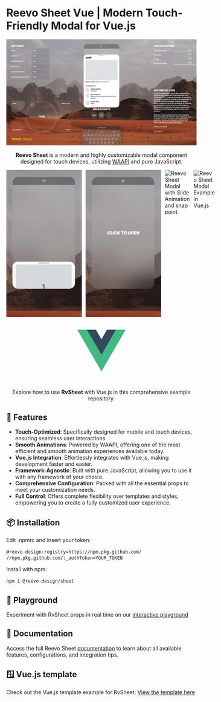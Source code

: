 # Reevo Sheet Vue | Modern Touch-Friendly Modal for Vue.js

<img alt="Reevo Sheet Modal - Modern Vue.js bottom sheet modal component" src="./media/img.png" />

<p style="text-align: center">
  <strong>Reevo Sheet</strong> is a modern and highly customizable modal component designed for touch devices, utilizing <a href="https://developer.mozilla.org/en-US/docs/Web/API/Web_Animations_API" target="_blank">WAAPI</a> and pure JavaScript.
</p>

<div style="display: flex; gap: 10px; max-width: 100%">
  <img src="./media/scroll.gif" alt="Reevo Sheet Modal with scrollable content" style="width: 200px; height: auto;">
  <img src="./media/fit-content.gif" alt="Reevo Sheet Modal with Fit Content Feature" style="width: 200px; height: auto;">
  <img src="./media/slide.gif" alt="Reevo Sheet Modal with Slide Animation and snap point" style="width: 200px; height: auto;">
  <img src="./media/rv-sheet-1.gif" alt="Reevo Sheet Modal Example in Vue.js" style="width: 200px; height: auto;">
</div>

<div style="display: flex; width: 100%; justify-content: center; padding: 24px 0;">
  <svg class="logo" viewBox="0 0 128 128" width="128" height="128" data-v-2b313a12=""><path fill="#42b883" d="M78.8,10L64,35.4L49.2,10H0l64,110l64-110C128,10,78.8,10,78.8,10z" data-v-2b313a12=""></path><path fill="#35495e" d="M78.8,10L64,35.4L49.2,10H25.6L64,76l38.4-66H78.8z" data-v-2b313a12=""></path></svg>
</div>

<p style="text-align: center">Explore how to use <strong>RvSheet</strong> with Vue.js in this comprehensive example repository.</p>

## 🚀 Features
- **Touch-Optimized**: Specifically designed for mobile and touch devices, ensuring seamless user interactions.
- **Smooth Animations**: Powered by WAAPI, offering one of the most efficient and smooth animation experiences available today.
- **Vue.js Integration**: Effortlessly integrates with Vue.js, making development faster and easier.
- **Framework-Agnostic**: Built with pure JavaScript, allowing you to use it with any framework of your choice.
- **Comprehensive Configuration**: Packed with all the essential props to meet your customization needs.
- **Full Control**: Offers complete flexibility over templates and styles, empowering you to create a fully customized user experience.

## 📦 Installation

Edit .npmrc and insert your token:

```
@reevo-design:registry=https://npm.pkg.github.com/
//npm.pkg.github.com/:_authToken=YOUR_TOKEN
```

Install with npm:

```bash
npm i @reevo-design/sheet
```

## 🛝 Playground

Experiment with RvSheet props in real time on our [interactive playground](https://reevo.design/modules/sheet)

## 📄 Documentation

Access the full Reevo Sheet [documentation](https://reevo.design/docs/sheet) to learn about all available features, configurations, and integration tips.

## 🪟 Vue.js template

Check out the Vue.js template example for RvSheet:
[View the template here](./src/components/rv-sheet.vue)
